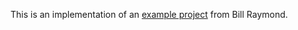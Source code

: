 This is an implementation of an [example project](https://www.youtube.com/watch?v=zijOXpZzdvs) from Bill Raymond.
